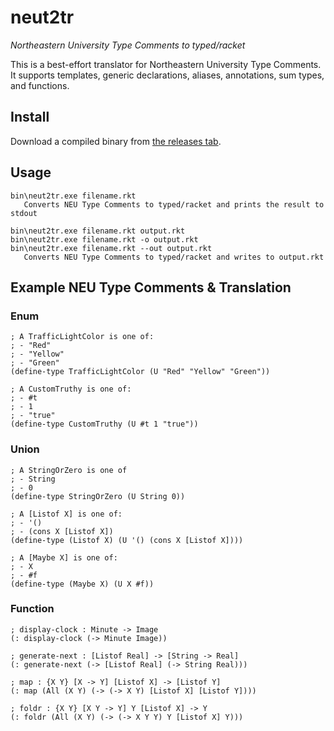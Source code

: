 # neut2tr

*Northeastern University Type Comments to typed/racket*

This is a best-effort translator for Northeastern University Type Comments. It
supports templates, generic declarations, aliases, annotations, sum types, and functions.

## Install

Download a compiled binary from [the releases tab](https://github.com/falfiya/neut2tr/releases).

## Usage

```
bin\neut2tr.exe filename.rkt
   Converts NEU Type Comments to typed/racket and prints the result to stdout

bin\neut2tr.exe filename.rkt output.rkt
bin\neut2tr.exe filename.rkt -o output.rkt
bin\neut2tr.exe filename.rkt --out output.rkt
   Converts NEU Type Comments to typed/racket and writes to output.rkt
```

## Example NEU Type Comments & Translation

### Enum

```rkt
; A TrafficLightColor is one of:
; - "Red"
; - "Yellow"
; - "Green"
(define-type TrafficLightColor (U "Red" "Yellow" "Green"))
```

```rkt
; A CustomTruthy is one of:
; - #t
; - 1
; - "true"
(define-type CustomTruthy (U #t 1 "true"))
```

### Union

```rkt
; A StringOrZero is one of
; - String
; - 0
(define-type StringOrZero (U String 0))
```

```rkt
; A [Listof X] is one of:
; - '()
; - (cons X [Listof X])
(define-type (Listof X) (U '() (cons X [Listof X])))
```

```rkt
; A [Maybe X] is one of:
; - X
; - #f
(define-type (Maybe X) (U X #f))
```

### Function

```rkt
; display-clock : Minute -> Image
(: display-clock (-> Minute Image))
```

```rkt
; generate-next : [Listof Real] -> [String -> Real]
(: generate-next (-> [Listof Real] (-> String Real)))
```

```rkt
; map : {X Y} [X -> Y] [Listof X] -> [Listof Y]
(: map (All (X Y) (-> (-> X Y) [Listof X] [Listof Y])))
```

```rkt
; foldr : {X Y} [X Y -> Y] Y [Listof X] -> Y
(: foldr (All (X Y) (-> (-> X Y Y) Y [Listof X] Y)))
```
